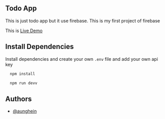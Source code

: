 ## Todo App

This is just todo app but it use firebase. This is my first project of firebase

This is [Live Demo](https://my-todo-firebase-one.vercel.app/)

## Install Dependencies

Install dependencies and create your own `.env` file and add your own api key

```bash
  npm install

  npm run devv
```

## Authors

- [@aunghein](https://github.com/aunghein2003)
